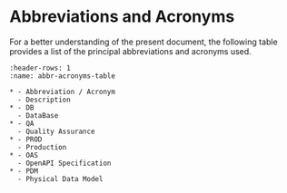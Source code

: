 # Abbreviations and Acronyms
For a better understanding of the present document, the following table provides a list of the principal abbreviations and acronyms used.

```{list-table} Abbreviations and Acronyms
:header-rows: 1
:name: abbr-acronyms-table

* - Abbreviation / Acronym
  - Description
* - DB
  - DataBase
* - QA
  - Quality Assurance
* - PROD
  - Production
* - OAS
  - OpenAPI Specification
* - PDM
  - Physical Data Model
```

<!---
```{list-table} Definitions
:header-rows: 1
:name: definitions-table

* - Definition
  - Description
```
-->
